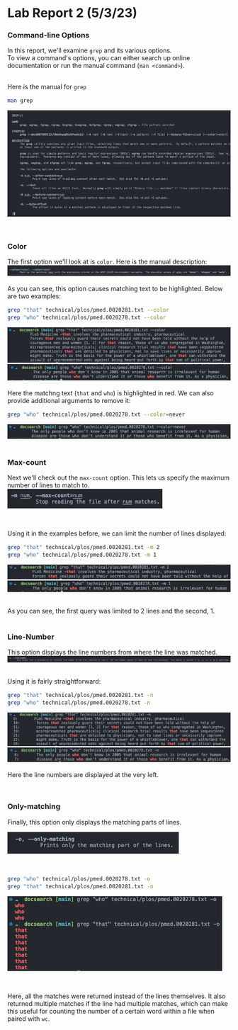 # Lab Report 2 (5/3/23)
### Command-line Options
In this report, we'll examine `grep` and its various options. <br>
To view a command's options, you can either search up online documentation or run the manual command (`man <command>`).<br><br>

Here is the manual for `grep`
```bash
man grep
```
![Image](assets/lab3/grep_man.png)

<br>

### Color
The first option we'll look at is `color`. Here is the manual description:
![Image](assets/lab3/color.png)
<br><br>
As you can see, this option causes matching text to be highlighted. Below are two examples:
```bash
grep "that" technical/plos/pmed.0020281.txt --color
grep "who" technical/plos/pmed.0020278.txt --color
```
![Image](assets/lab3/color_ex1.png)
![Image](assets/lab3/color_ex2.png)
<br><br>
Here the matchng text (`that` and `who`) is highlighted in red. We can also provide additional arguments to remove it:
```bash
grep "who" technical/plos/pmed.0020278.txt --color=never
```
![Image](assets/lab3/color_ex3.png)
<br><br>

### Max-count
Next we'll check out the `max-count` option. This lets us specify the maximum number of lines to match to. 
![Image](assets/lab3/line_man.png)

<br>

Using it in the examples before, we can limit the number of lines displayed:
```bash
grep "that" technical/plos/pmed.0020281.txt -m 2
grep "who" technical/plos/pmed.0020278.txt -m 1
```
![Image](assets/lab3/line_ex1.png)
![Image](assets/lab3/line_ex2.png)

<br>
As you can see, the first query was limited to 2 lines and the second, 1.
<br><br>


### Line-Number
This option displays the line numbers from where the line was matched.
![Image](assets/lab3/n_man.png)
<br><br>

Using it is fairly straightforward:
```bash
grep "that" technical/plos/pmed.0020281.txt -n
grep "who" technical/plos/pmed.0020278.txt -n
```
![Image](assets/lab3/n_ex1.png)
![Image](assets/lab3/n_ex2.png)
<br>
<br>
Here the line numbers are displayed at the very left.

<br>

### Only-matching
Finally, this option only displays the matching parts of lines.

![Image](assets/lab3/only_man.png)

<br>

```bash
grep "who" technical/plos/pmed.0020278.txt -o
grep "that" technical/plos/pmed.0020281.txt -o
```
![Image](assets/lab3/only_ex.png)

<br>

Here, all the matches were returned instead of the lines themselves. It also returned multiple matches if the line had multiple matches, which can make this useful for counting the number of a certain word within a file when paired with `wc`. 
